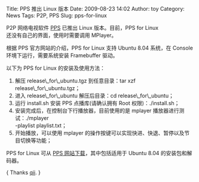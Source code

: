 Title: PPS 推出 Linux 版本
Date: 2009-08-23 14:02
Author: toy
Category: News
Tags: P2P, PPS
Slug: pps-for-linux

P2P 网络电视软件 [PPS](http://www.pps.tv/) 已推出 Linux 版本。目前，PPS
for Linux  
还没有自己的界面，使用时需要调用 MPlayer。

根据 PPS 官方网站的介绍，PPS for Linux 支持 Ubuntu 8.04 系统，在
Console  
环境下运行，需要系统安装 Framebuffer 驱动。

以下为 PPS for Linux 的安装及使用方法：

1. 解压 release\\\_for\\\_ubuntu.tgz 到任意目录：tar xzf
release\\\_for\\\_ubuntu.tgz；  
2. 进入 release\\\_for\\\_ubuntu 解压后目录：cd
release\\\_for\\\_ubuntu；  
3. 运行 install.sh 安装 PPS 点播库(请确认拥有 Root
权限)：./install.sh；  
4. 安装完成后，在控制台下行播放器，目前使用的是 mplayer
播放器进行测试：./mplayer  
-playlist playlist.txt；  
5. 开始播放，可以使用 mplayer
的操作按键可以实现快进、快退、暂停以及节目切换等功能；

PPS for Linux 可从 [PPS 网站下载](http://dl.pps.tv/)，其中包括适用于
Ubuntu 8.04 的安装包和解码器。

{ Thanks [qii](http://www.twitter.com/qiheizhiya). }
